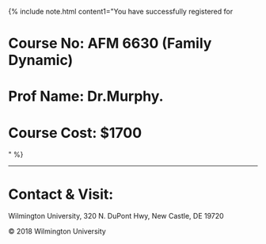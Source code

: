 {% include note.html content1="You have successfully registered for <br>
# Course No: AFM 6630 (Family Dynamic)<br>
# Prof Name: Dr.Murphy. <br>
# Course Cost: $1700
" %}

---
# Contact & Visit: 
Wilmington University, 
320 N. 
DuPont Hwy, 
New Castle, DE 19720 

<div>
   &copy; 2018 Wilmington University
</div>
